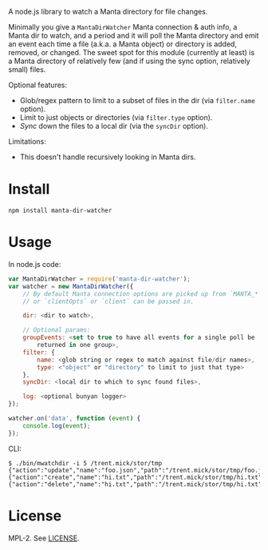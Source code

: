 A node.js library to watch a Manta directory for file changes.

Minimally you give a `MantaDirWatcher` Manta connection & auth info, a Manta
dir to watch, and a period and it will poll the Manta directory and emit an
event each time a file (a.k.a. a Manta object) or directory is added, removed,
or changed.  The sweet spot for this module (currently at least) is a Manta
directory of relatively few (and if using the sync option, relatively small)
files.

Optional features:
- Glob/regex pattern to limit to a subset of files in the dir (via
  `filter.name` option).
- Limit to just objects or directories (via `filter.type` option).
- *Sync* down the files to a local dir (via the `syncDir` option).

Limitations:
- This doesn't handle recursively looking in Manta dirs.


# Install

    npm install manta-dir-watcher


# Usage

In node.js code:

```javascript
var MantaDirWatcher = require('manta-dir-watcher');
var watcher = new MantaDirWatcher({
    // By default Manta connection options are picked up from `MANTA_*` envvars
    // or `clientOpts` or `client` can be passed in.

    dir: <dir to watch>,

    // Optional params:
    groupEvents: <set to true to have all events for a single poll be
        returned in one group>,
    filter: {
        name: <glob string or regex to match against file/dir names>,
        type: <"object" or "directory" to limit to just that type>
    },
    syncDir: <local dir to which to sync found files>,

    log: <optional bunyan logger>
});

watcher.on('data', function (event) {
    console.log(event);
});
```

CLI:

```
$ ./bin/mwatchdir -i 5 /trent.mick/stor/tmp
{"action":"update","name":"foo.json","path":"/trent.mick/stor/tmp/foo.json"}
{"action":"create","name":"hi.txt","path":"/trent.mick/stor/tmp/hi.txt"}
{"action":"delete","name":"hi.txt","path":"/trent.mick/stor/tmp/hi.txt"}
```


# License

MPL-2. See [LICENSE](./LICENSE).
